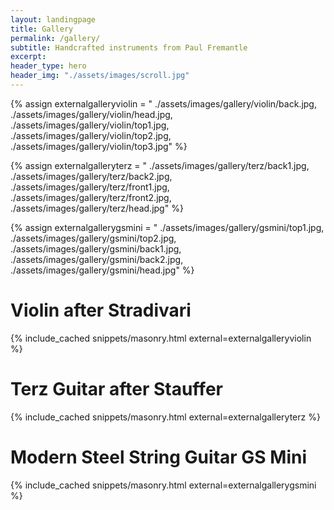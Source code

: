 ```yaml
---
layout: landingpage
title: Gallery
permalink: /gallery/
subtitle: Handcrafted instruments from Paul Fremantle
excerpt: 
header_type: hero
header_img: "./assets/images/scroll.jpg"
---
```


{% assign externalgalleryviolin = "
./assets/images/gallery/violin/back.jpg,
./assets/images/gallery/violin/head.jpg,
./assets/images/gallery/violin/top1.jpg,
./assets/images/gallery/violin/top2.jpg,
./assets/images/gallery/violin/top3.jpg" %}

{% assign externalgalleryterz = "
./assets/images/gallery/terz/back1.jpg,
./assets/images/gallery/terz/back2.jpg,
./assets/images/gallery/terz/front1.jpg,
./assets/images/gallery/terz/front2.jpg,
./assets/images/gallery/terz/head.jpg" %}

{% assign externalgallerygsmini = "
./assets/images/gallery/gsmini/top1.jpg,
./assets/images/gallery/gsmini/top2.jpg,
./assets/images/gallery/gsmini/back1.jpg,
./assets/images/gallery/gsmini/back2.jpg,
./assets/images/gallery/gsmini/head.jpg" %}


# Violin after Stradivari
{% include_cached snippets/masonry.html external=externalgalleryviolin %}

# Terz Guitar after Stauffer
{% include_cached snippets/masonry.html external=externalgalleryterz %}

# Modern Steel String Guitar GS Mini
{% include_cached snippets/masonry.html external=externalgallerygsmini %}
